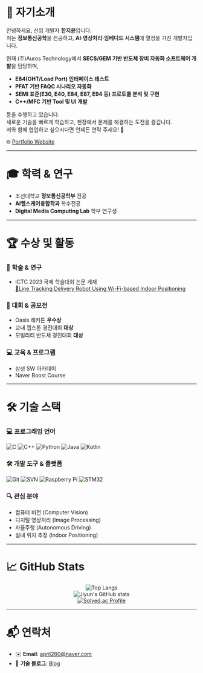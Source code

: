 # 👋 자기소개
안녕하세요, 신입 개발자 **한지윤**입니다.  
저는 **정보통신공학**을 전공하고, **AI·영상처리·임베디드 시스템**에 열정을 가진 개발자입니다.  

현재 (주)Auros Technology에서 **SECS/GEM 기반 반도체 장비 자동화 소프트웨어 개발**을 담당하며,  
- **E84(OHT/Load Port) 인터페이스 테스트**  
- **PFAT 기반 FAQC 시나리오 자동화**  
- **SEMI 표준(E30, E40, E84, E87, E94 등) 프로토콜 분석 및 구현**  
- **C++/MFC 기반 Tool 및 UI 개발**  

등을 수행하고 있습니다.  
새로운 기술을 빠르게 학습하고, 현장에서 문제를 해결하는 도전을 즐깁니다.  
저와 함께 협업하고 싶으시다면 언제든 연락 주세요! 🚀

🌐 [Portfolio Website](https://han-skyler.github.io/portfolio_first/)  

---

# 🎓 학력 & 연구
- 조선대학교 **정보통신공학부** 전공  
- **AI헬스케어융합학과** 복수전공  
- **Digital Media Computing Lab** 학부 연구생  

---

# 🏆 수상 및 활동
### 📑 학술 & 연구
- ICTC 2023 국제 학술대회 논문 게재  
   [📝Line Tracking Delivery Robot Using Wi-Fi-based Indoor Positioning](https://ieeexplore.ieee.org/document/10393789)

### 🏅 대회 & 공모전
- Oasis 해커톤 **우수상**  
- 교내 캡스톤 경진대회 **대상**  
- 모빌리티 반도체 경진대회 **대상**  

### 💻 교육 & 프로그램
- 삼성 SW 아카데미
- Naver Boost Course

---

# 🛠 기술 스택

### 💻 프로그래밍 언어
![C](https://img.shields.io/badge/C-00599C?style=flat-square&logo=c&logoColor=white) 
![C++](https://img.shields.io/badge/C++-00599C?style=flat-square&logo=c%2B%2B&logoColor=white) 
![Python](https://img.shields.io/badge/Python-3776AB?style=flat-square&logo=python&logoColor=white) 
![Java](https://img.shields.io/badge/Java-007396?style=flat-square&logo=java&logoColor=white) 
![Kotlin](https://img.shields.io/badge/Kotlin-0095D5?style=flat-square&logo=kotlin&logoColor=white)

### 🛠 개발 도구 & 플랫폼
![Git](https://img.shields.io/badge/Git-F05032?style=flat-square&logo=git&logoColor=white) 
![SVN](https://img.shields.io/badge/SVN-809CC9?style=flat-square&logo=subversion&logoColor=white) 
![Raspberry Pi](https://img.shields.io/badge/RaspberryPi-A22846?style=flat-square&logo=raspberrypi&logoColor=white) 
![STM32](https://img.shields.io/badge/STM32-03234B?style=flat-square&logo=stmicroelectronics&logoColor=white)

### 🔍 관심 분야
- 컴퓨터 비전 (Computer Vision)  
- 디지털 영상처리 (Image Processing)  
- 자율주행 (Autonomous Driving)  
- 실내 위치 추정 (Indoor Positioning)  

---

# 📈 GitHub Stats
<div align="center">

![Top Langs](https://github-readme-stats.vercel.app/api/top-langs/?username=han-skyler)  
![Jiyun's GitHub stats](https://github-readme-stats.vercel.app/api?username=han-skyler&show_icons=true&theme=dracula)  
[![Solved.ac Profile](http://mazassumnida.wtf/api/v2/generate_badge?boj=j990420)](https://solved.ac/j990420/)

</div>

---

# 📬 연락처
- ✉️ **Email**: april260@naver.com
- 📝 **기술 블로그**: [Blog](https://blog.naver.com/aprilpaper)  

